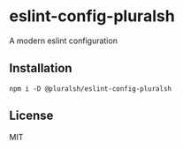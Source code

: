 # eslint-config-pluralsh

A modern eslint configuration

## Installation

`npm i -D @pluralsh/eslint-config-pluralsh`

## License

MIT
